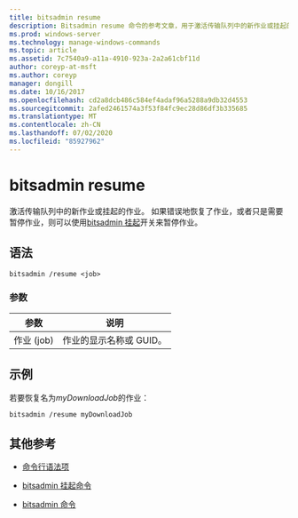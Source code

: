 ```yaml
---
title: bitsadmin resume
description: Bitsadmin resume 命令的参考文章，用于激活传输队列中的新作业或挂起的作业。
ms.prod: windows-server
ms.technology: manage-windows-commands
ms.topic: article
ms.assetid: 7c7540a9-a11a-4910-923a-2a2a61cbf11d
author: coreyp-at-msft
ms.author: coreyp
manager: dongill
ms.date: 10/16/2017
ms.openlocfilehash: cd2a8dcb486c584ef4adaf96a5288a9db32d4553
ms.sourcegitcommit: 2afed2461574a3f53f84fc9ec28d86df3b335685
ms.translationtype: MT
ms.contentlocale: zh-CN
ms.lasthandoff: 07/02/2020
ms.locfileid: "85927962"
---
```

# <a name="bitsadmin-resume"></a>bitsadmin resume

激活传输队列中的新作业或挂起的作业。 如果错误地恢复了作业，或者只是需要暂停作业，则可以使用[bitsadmin 挂起](bitsadmin-suspend.md)开关来暂停作业。

## <a name="syntax"></a>语法

```
bitsadmin /resume <job>
```

### <a name="parameters"></a>参数

| 参数 | 说明 |
| -------------- | -------------- |
| 作业 (job) | 作业的显示名称或 GUID。 |

## <a name="examples"></a>示例

若要恢复名为*myDownloadJob*的作业：

```
bitsadmin /resume myDownloadJob
```

## <a name="additional-references"></a>其他参考

- [命令行语法项](command-line-syntax-key.md)

- [bitsadmin 挂起命令](bitsadmin-suspend.md)

- [bitsadmin 命令](bitsadmin.md)
